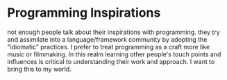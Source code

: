 # Programming Inspirations

not enough people talk about their inspirations with programming. they try and assimilate into a language/framework community by adopting the "idiomatic" practices. I prefer to treat programming as a craft more like music or filmmaking. In this realm learning other people's touch points and influences is critical to understanding their work and approach. I want to bring this to my world.
